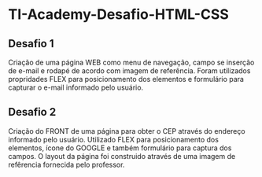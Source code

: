 # TI-Academy-Desafio-HTML-CSS

## Desafio 1
Criação de uma página WEB como menu de navegação, campo se inserção de e-mail e rodapé de acordo com imagem de referência.
Foram utilizados propridades FLEX para posicionamento dos elementos e formulário para capturar o e-mail informado pelo usuário. 

## Desafio 2
Criação do FRONT de uma página para obter o CEP através do endereço informado pelo usuário. 
Utilizado FLEX para posicionamento dos elementos, ícone do GOOGLE e também formulário para captura dos campos. 
O layout da página foi construido através de uma imagem de refêrencia fornecida pelo professor. 
